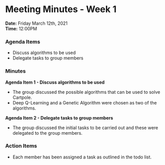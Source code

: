# Meeting Minutes - Week 1
 
**Date:** Friday March 12th, 2021\
**Time:** 12:00PM

### Agenda Items
* Discuss algorithms to be used
* Delegate tasks to group members

### Minutes
**Agenda Item 1 - Discuss algorithms to be used**
* The group discussed the possible algorithms that can be used to solve Cartpole.
* Deep Q-Learning and a Genetic Algorithm were chosen as two of the algorithms.

**Agenda Item 2 - Delegate tasks to group members**
* The group discussed the initial tasks to be carried out and these were delegated to the group members.

### Action Items
* Each member has been assigned a task as outlined in the todo list.
